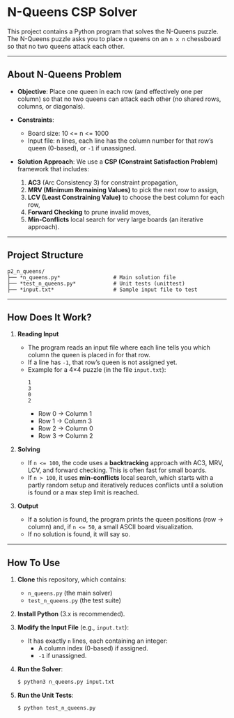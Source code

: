 # N-Queens CSP Solver

This project contains a Python program that solves the N-Queens puzzle. The N-Queens puzzle asks you to place `n` queens on an `n x n` chessboard so that no two queens attack each other.

---

## About N-Queens Problem

- **Objective**: Place one queen in each row (and effectively one per column) so that no two queens can attack each other (no shared rows, columns, or diagonals).  
- **Constraints**:  
  - Board size: 10 <= n <= 1000  
  - Input file: n lines, each line has the column number for that row’s queen (0-based), or `-1` if unassigned.  

- **Solution Approach**: We use a **CSP (Constraint Satisfaction Problem)** framework that includes:
  1. **AC3** (Arc Consistency 3) for constraint propagation,  
  2. **MRV (Minimum Remaining Values)** to pick the next row to assign,  
  3. **LCV (Least Constraining Value)** to choose the best column for each row,  
  4. **Forward Checking** to prune invalid moves,  
  5. **Min-Conflicts** local search for very large boards (an iterative approach).

---

## **Project Structure**
```
p2_n_queens/
├── *n_queens.py*                 # Main solution file
├── *test_n_queens.py*            # Unit tests (unittest)
├── *input.txt*                   # Sample input file to test
```
---

## How Does It Work?

1. **Reading Input**  
   - The program reads an input file where each line tells you which column the queen is placed in for that row.  
   - If a line has `-1`, that row’s queen is not assigned yet.  
   - Example for a 4×4 puzzle (in the file `input.txt`):
     ```
     1
     3
     0
     2
     ```
     - Row 0 → Column 1
     - Row 1 → Column 3
     - Row 2 → Column 0
     - Row 3 → Column 2

2. **Solving**  
   - If `n <= 100`, the code uses a **backtracking** approach with AC3, MRV, LCV, and forward checking. This is often fast for small boards.  
   - If `n > 100`, it uses **min-conflicts** local search, which starts with a partly random setup and iteratively reduces conflicts until a solution is found or a max step limit is reached.

3. **Output**  
   - If a solution is found, the program prints the queen positions (row → column) and, if `n <= 50`, a small ASCII board visualization.  
   - If no solution is found, it will say so.

---

## How To Use

1. **Clone** this repository, which contains:
   - `n_queens.py` (the main solver)
   - `test_n_queens.py` (the test suite)

2. **Install Python** (3.x is recommended).

3. **Modify the Input File** (e.g., `input.txt`):
   - It has exactly `n` lines, each containing an integer:  
     - A column index (0-based) if assigned.  
     - `-1` if unassigned.

4. **Run the Solver**:
   ```bash
   $ python3 n_queens.py input.txt
   ```

5. **Run the Unit Tests**:
   ```bash
   $ python test_n_queens.py
   ```